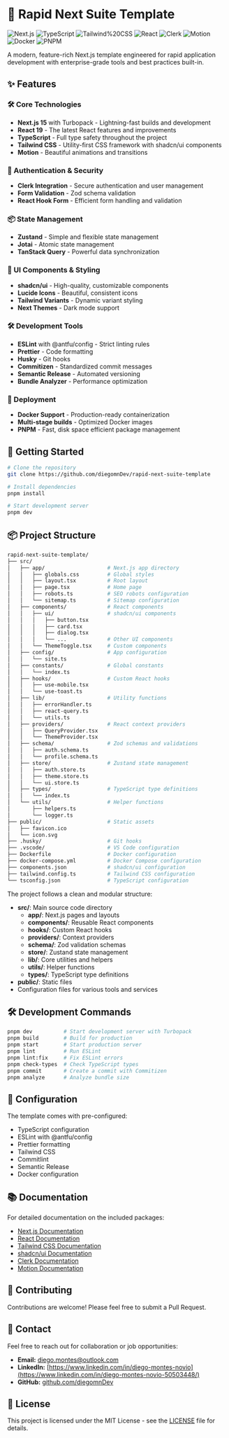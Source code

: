 # 🚀 Rapid Next Suite Template

![Next.js](https://img.shields.io/badge/Next.js-15.1.7-000000?style=for-the-badge&logo=next.js&logoColor=white)
![TypeScript](https://img.shields.io/badge/TypeScript-5.7.3-3178C6?style=for-the-badge&logo=typescript&logoColor=white)
![Tailwind%20CSS](https://img.shields.io/badge/Tailwind_CSS-3.4.17-38B2AC?style=for-the-badge&logo=tailwind-css&logoColor=white)
![React](https://img.shields.io/badge/React-19.0.0-61DAFB?style=for-the-badge&logo=react&logoColor=black)
![Clerk](https://img.shields.io/badge/Clerk-6.11.3-6C47FF?style=for-the-badge&logo=clerk&logoColor=white)
![Motion](https://img.shields.io/badge/Motion-12.4.3-0055FF?style=for-the-badge&logo=framer&logoColor=white)
![Docker](https://img.shields.io/badge/Docker-Ready-2496ED?style=for-the-badge&logo=docker&logoColor=white)
![PNPM](https://img.shields.io/badge/pnpm-Workspace-F69220?style=for-the-badge&logo=pnpm&logoColor=white)

A modern, feature-rich Next.js template engineered for rapid application development with enterprise-grade tools and best practices built-in.

## ✨ Features

### 🛠️ Core Technologies

- **Next.js 15** with Turbopack - Lightning-fast builds and development
- **React 19** - The latest React features and improvements
- **TypeScript** - Full type safety throughout the project
- **Tailwind CSS** - Utility-first CSS framework with shadcn/ui components
- **Motion** - Beautiful animations and transitions

### 🔐 Authentication & Security

- **Clerk Integration** - Secure authentication and user management
- **Form Validation** - Zod schema validation
- **React Hook Form** - Efficient form handling and validation

### 📦 State Management

- **Zustand** - Simple and flexible state management
- **Jotai** - Atomic state management
- **TanStack Query** - Powerful data synchronization

### 🎨 UI Components & Styling

- **shadcn/ui** - High-quality, customizable components
- **Lucide Icons** - Beautiful, consistent icons
- **Tailwind Variants** - Dynamic variant styling
- **Next Themes** - Dark mode support

### 🛠️ Development Tools

- **ESLint** with @antfu/config - Strict linting rules
- **Prettier** - Code formatting
- **Husky** - Git hooks
- **Commitizen** - Standardized commit messages
- **Semantic Release** - Automated versioning
- **Bundle Analyzer** - Performance optimization

### 🐳 Deployment

- **Docker Support** - Production-ready containerization
- **Multi-stage builds** - Optimized Docker images
- **PNPM** - Fast, disk space efficient package management

## 🚀 Getting Started

```bash
# Clone the repository
git clone https://github.com/diegomnDev/rapid-next-suite-template

# Install dependencies
pnpm install

# Start development server
pnpm dev
```

## 📦 Project Structure

```bash
rapid-next-suite-template/
├── src/
│   ├── app/                    # Next.js app directory
│   │   ├── globals.css         # Global styles
│   │   ├── layout.tsx          # Root layout
│   │   ├── page.tsx            # Home page
│   │   ├── robots.ts           # SEO robots configuration
│   │   └── sitemap.ts          # Sitemap configuration
│   ├── components/             # React components
│   │   ├── ui/                 # shadcn/ui components
│   │   │   ├── button.tsx
│   │   │   ├── card.tsx
│   │   │   ├── dialog.tsx
│   │   │   └── ...             # Other UI components
│   │   └── ThemeToggle.tsx     # Custom components
│   ├── config/                 # App configuration
│   │   └── site.ts
│   ├── constants/              # Global constants
│   │   └── index.ts
│   ├── hooks/                  # Custom React hooks
│   │   ├── use-mobile.tsx
│   │   └── use-toast.ts
│   ├── lib/                    # Utility functions
│   │   ├── errorHandler.ts
│   │   ├── react-query.ts
│   │   └── utils.ts
│   ├── providers/              # React context providers
│   │   ├── QueryProvider.tsx
│   │   └── ThemeProvider.tsx
│   ├── schema/                 # Zod schemas and validations
│   │   ├── auth.schema.ts
│   │   └── profile.schema.ts
│   ├── store/                  # Zustand state management
│   │   ├── auth.store.ts
│   │   ├── theme.store.ts
│   │   └── ui.store.ts
│   ├── types/                  # TypeScript type definitions
│   │   └── index.ts
│   └── utils/                  # Helper functions
│       ├── helpers.ts
│       └── logger.ts
├── public/                     # Static assets
│   ├── favicon.ico
│   └── icon.svg
├── .husky/                     # Git hooks
├── .vscode/                    # VS Code configuration
├── Dockerfile                  # Docker configuration
├── docker-compose.yml          # Docker Compose configuration
├── components.json             # shadcn/ui configuration
├── tailwind.config.ts          # Tailwind CSS configuration
└── tsconfig.json               # TypeScript configuration
```

The project follows a clean and modular structure:

- **src/**: Main source code directory
  - **app/**: Next.js pages and layouts
  - **components/**: Reusable React components
  - **hooks/**: Custom React hooks
  - **providers/**: Context providers
  - **schema/**: Zod validation schemas
  - **store/**: Zustand state management
  - **lib/**: Core utilities and helpers
  - **utils/**: Helper functions
  - **types/**: TypeScript type definitions
- **public/**: Static files
- Configuration files for various tools and services

## 🛠️ Development Commands

```bash
pnpm dev          # Start development server with Turbopack
pnpm build        # Build for production
pnpm start        # Start production server
pnpm lint         # Run ESLint
pnpm lint:fix     # Fix ESLint errors
pnpm check-types  # Check TypeScript types
pnpm commit       # Create a commit with Commitizen
pnpm analyze      # Analyze bundle size
```

## 🔧 Configuration

The template comes with pre-configured:

- TypeScript configuration
- ESLint with @antfu/config
- Prettier formatting
- Tailwind CSS
- Commitlint
- Semantic Release
- Docker configuration

## 📚 Documentation

For detailed documentation on the included packages:

- [Next.js Documentation](https://nextjs.org/docs)
- [React Documentation](https://react.dev)
- [Tailwind CSS Documentation](https://tailwindcss.com/docs)
- [shadcn/ui Documentation](https://ui.shadcn.com)
- [Clerk Documentation](https://clerk.com/docs)
- [Motion Documentation](https://motion.dev/docs/)

## 🤝 Contributing

Contributions are welcome! Please feel free to submit a Pull Request.

## 📩 Contact

Feel free to reach out for collaboration or job opportunities:

- **Email:** <diego.montes@outlook.com>
- **LinkedIn:** [https://www.linkedin.com/in/diego-montes-novio](https://www.linkedin.com/in/diego-montes-novio-50503448/)
- **GitHub:** [github.com/diegomnDev](https://github.com/diegomnDev)

## 📝 License

This project is licensed under the MIT License - see the [LICENSE](LICENSE) file for details.
